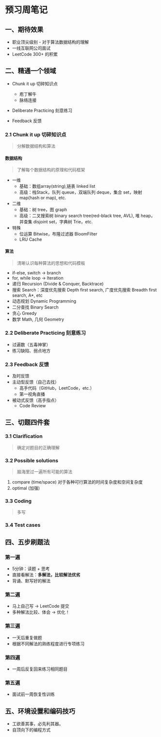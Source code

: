 # 预习周笔记

## 一、期待效果

- 职业顶尖级别 - 对于算法数据结构的理解
- 一线互联网公司面试
- LeetCode 300+ 的积累

## 二、精通一个领域

- Chunk it up 切碎知识点
    - 庖丁解牛
    - 脉络连接

- Deliberate Practicing 刻意练习

- Feedback 反馈

### 2.1 Chunk it up 切碎知识点
> 分解数据结构和算法

#### 数据结构
> 了解每个数据结构的原理和代码框架

- 一维
    - 基础：数组array(string),链表 linked list
    - 高级：栈Stack，队列 queue，双端队列 deque，集合 set，映射 map(hash or map), etc.
- 二维
    - 基础：树 tree，图 graph
    - 高级：二叉搜索树 binary search tree(red-black tree, AVL), 堆 heap，并查集 disjoint set，字典树 Trie，etc.
- 特殊
    - 位运算 Bitwise，布隆过滤器 BloomFilter
    - LRU Cache

#### 算法
> 清晰认识每种算法的思想和代码模板

- if-else, switch -> branch
- for, while loop -> Iteration
- 递归 Recursion (Divide & Conquer, Backtrace)
- 搜索 Search：深度优先搜索 Depth first search, 广度优先搜索 Breadth first search, A*, etc
- 动态规划 Dynamic Programming
- 二分查找 Binary Search
- 贪心 Greedy
- 数学 Math, 几何 Geometry

### 2.2 Deliberate Practicing 刻意练习
- 过遍数（五毒神掌）
- 练习缺陷、弱点地方

### 2.3 Feedback 反馈

- 及时反馈
- 主动型反馈（自己去找）
    - 高手代码（GitHub，LeetCode，etc.）
    - 第一视角直播
- 被动式反馈（高手指点）
    - Code Review

## 三、切题四件套

### 3.1 Clarification
> 确定对题目的正确理解

### 3.2 Possible solutions
> 脑海里过一遍所有可能的算法

1. compare (time/space) 对于各种可行算法的时间复杂度和空间复杂度
2. optimal (加强) 

### 3.3 Coding
> 多写

### 3.4 Test cases

## 四、五步刷题法
### 第一遍
- 5分钟：读题 + 思考
- 直接看解法：**多解法，比较解法优劣**
- 背诵、默写好的解法

### 第二遍
- 马上自己写 -> LeetCode 提交
- 多种解法比较、体会 -> 优化！

### 第三遍
- 一天后重复做题
- 根据不同解法的熟练程度进行专项练习

### 第四遍
- 一周后反复回来练习相同题目

### 第五遍
- 面试前一周恢复性训练

## 五、环境设置和编码技巧
- 工欲善其事，必先利其器。
- 自顶向下的编程方式
